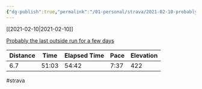 ```yaml
---
{"dg-publish":true,"permalink":"/01-personal/strava/2021-02-10-probably-the-last-outside-run-for-a-few-days/"}
---
```



[[2021-02-10\|2021-02-10]]

[Probably the last outside run for a few days](https://www.strava.com/activities/4767436238)

| Distance | Time  | Elapsed Time | Pace | Elevation |
| -------- | ----- | ------------ | ---- | --------- |
| 6.7      | 51:03 | 54:42        | 7:37 | 422       |




#strava
